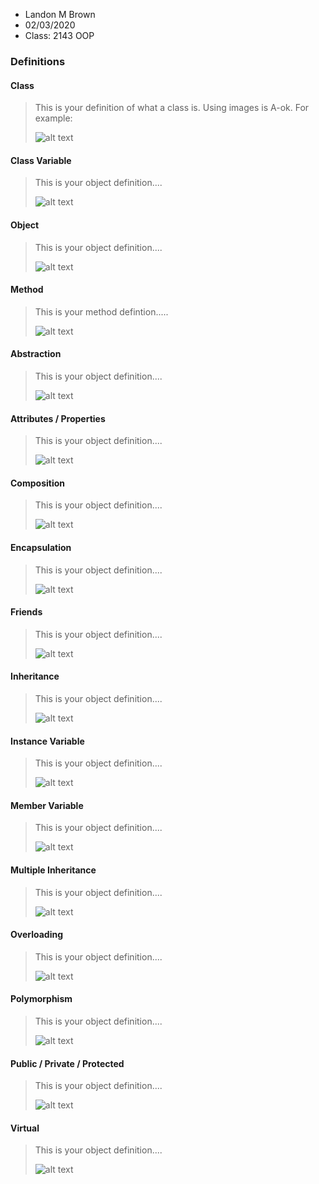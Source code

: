 - Landon M Brown
- 02/03/2020
- Class: 2143 OOP

### Definitions

#### Class

> This is your definition of what a class is. Using images is A-ok. For example: 
>
>![alt text](https://github.com/Landon-Brown1/2143-OOP-Brown/blob/master/Assignments/H01/Images/Class.png "Class")

#### Class Variable
> This is your object definition....
>
>![alt text](https://github.com/Landon-Brown1/2143-OOP-Brown/blob/master/Assignments/H01/Images/Class_Variable.png "Class_Variable")

#### Object
> This is your object definition....
>
>![alt text](https://github.com/Landon-Brown1/2143-OOP-Brown/blob/master/Assignments/H01/Images/Object.png "Object")

#### Method
> This is your method defintion.....
>
>![alt text](https://github.com/Landon-Brown1/2143-OOP-Brown/blob/master/Assignments/H01/Images/Method.png "Method")

#### Abstraction
> This is your object definition....
>
>![alt text](https://github.com/Landon-Brown1/2143-OOP-Brown/blob/master/Assignments/H01/Images/Object.png "Object")

#### Attributes / Properties
> This is your object definition....
>
>![alt text](https://github.com/Landon-Brown1/2143-OOP-Brown/blob/master/Assignments/H01/Images/Object.png "Object")

#### Composition
> This is your object definition....
>
>![alt text](https://github.com/Landon-Brown1/2143-OOP-Brown/blob/master/Assignments/H01/Images/Object.png "Object")

#### Encapsulation
> This is your object definition....
>
>![alt text](https://github.com/Landon-Brown1/2143-OOP-Brown/blob/master/Assignments/H01/Images/Object.png "Object")

#### Friends
> This is your object definition....
>
>![alt text](https://github.com/Landon-Brown1/2143-OOP-Brown/blob/master/Assignments/H01/Images/Object.png "Object")

#### Inheritance
> This is your object definition....
>
>![alt text](https://github.com/Landon-Brown1/2143-OOP-Brown/blob/master/Assignments/H01/Images/Object.png "Object")

#### Instance Variable
> This is your object definition....
>
>![alt text](https://github.com/Landon-Brown1/2143-OOP-Brown/blob/master/Assignments/H01/Images/Object.png "Object")

#### Member Variable
> This is your object definition....
>
>![alt text](https://github.com/Landon-Brown1/2143-OOP-Brown/blob/master/Assignments/H01/Images/Object.png "Object")

#### Multiple Inheritance
> This is your object definition....
>
>![alt text](https://github.com/Landon-Brown1/2143-OOP-Brown/blob/master/Assignments/H01/Images/Object.png "Object")

#### Overloading
> This is your object definition....
>
>![alt text](https://github.com/Landon-Brown1/2143-OOP-Brown/blob/master/Assignments/H01/Images/Object.png "Object")

#### Polymorphism
> This is your object definition....
>
>![alt text](https://github.com/Landon-Brown1/2143-OOP-Brown/blob/master/Assignments/H01/Images/Object.png "Object")

#### Public / Private / Protected
> This is your object definition....
>
>![alt text](https://github.com/Landon-Brown1/2143-OOP-Brown/blob/master/Assignments/H01/Images/Object.png "Object")

#### Virtual
> This is your object definition....
>
>![alt text](https://github.com/Landon-Brown1/2143-OOP-Brown/blob/master/Assignments/H01/Images/Object.png "Object")